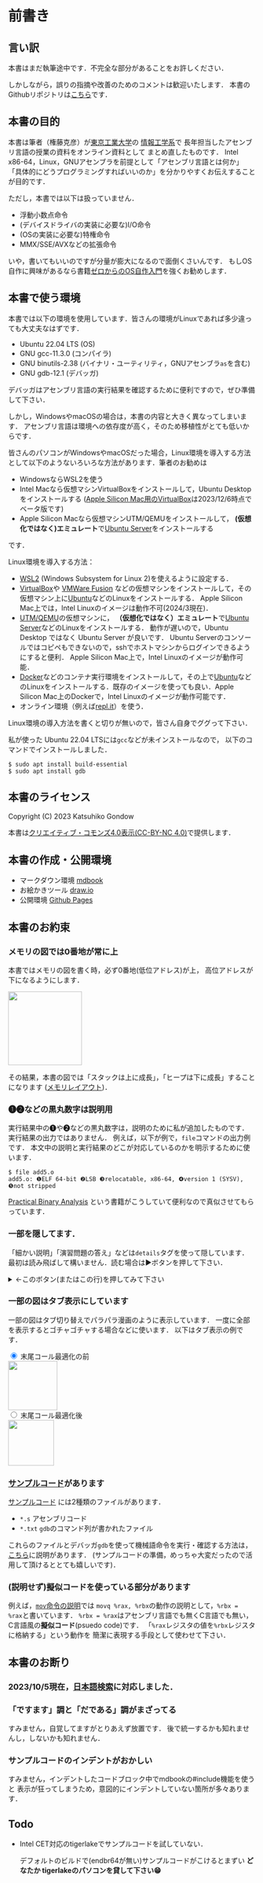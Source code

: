 <style type="text/css">
body { counter-reset: chapter 1; }
</style>

# 前書き

## 言い訳

本書はまだ執筆途中です．不完全な部分があることをお許しください．
<!-- (書き進めることを優先して，内容のチェックが不十分です)． -->
しかしながら，誤りの指摘や改善のためのコメントは歓迎いたします．
本書のGithubリポジトリは[こちら](https://github.com/gondow/linux-x86-64-programming)です．

## 本書の目的

本書は筆者（権藤克彦）が[東京工業大学](https://www.titech.ac.jp/)の
[情報工学系](https://educ.titech.ac.jp/cs/)で
長年担当したアセンブリ言語の授業の資料をオンライン資料として
まとめ直したものです．
Intel x86-64，Linux，GNUアセンブラを前提として「アセンブリ言語とは何か」
「具体的にどうプログラミングすればいいのか」を分かりやすくお伝えすることが目的です．

ただし，本書では以下は扱っていません．

- 浮動小数点命令
- (デバイスドライバの実装に必要な)I/O命令
- (OSの実装に必要な)特権命令
- MMX/SSE/AVXなどの拡張命令

いや，書いてもいいのですが分量が膨大になるので面倒くさいんです．
もしOS自作に興味があるなら書籍[ゼロからのOS自作入門](https://www.amazon.co.jp/dp/4839975868/)を強くお勧めします．

## 本書で使う環境

本書では以下の環境を使用しています．皆さんの環境がLinuxであれば多少違っても大丈夫なはずです．

- Ubuntu 22.04 LTS (OS)
- GNU gcc-11.3.0 (コンパイラ)
- GNU binutils-2.38 (バイナリ・ユーティリティ，GNUアセンブラ`as`を含む)
- GNU gdb-12.1 (デバッガ)

デバッガはアセンブリ言語の実行結果を確認するために便利ですので，ぜひ準備して下さい．

しかし，WindowsやmacOSの場合は，本書の内容と大きく異なってしまいます．
アセンブリ言語は環境への依存度が高く，そのため移植性がとても低いからです．

皆さんのパソコンがWindowsやmacOSだった場合，Linux環境を導入する方法として以下のようないろいろな方法があります．筆者のお勧めは
- WindowsならWSL2を使う
- Intel Macなら仮想マシンVirtualBoxをインストールして，Ubuntu Desktopをインストールする
  ([Apple Silicon Mac用のVirtualBox](https://isapplesiliconready.com/jp/app/Virtualbox)は2023/12/6時点でベータ版です)
- Apple Silicon Macなら仮想マシンUTM/QEMUをインストールして，
  **(仮想化ではなく)エミュレート**で[Ubuntu Server](https://jp.ubuntu.com/download/thank-you?version=22.04.4&architecture=amd64&platform=live-server)をインストールする

です．

Linux環境を導入する方法：
- [WSL2](https://learn.microsoft.com/ja-jp/windows/wsl/install) (Windows Subsystem for Linux 2)を使えるように設定する．
- [VirtualBox](https://www.virtualbox.org/)や
  [VMWare Fusion](https://www.vmware.com/jp/products/fusion.html)
などの仮想マシンをインストールして，その仮想マシン上に[Ubuntu](https://www.ubuntulinux.jp/home)などのLinuxをインストールする．
   Apple Silicon Mac上では，Intel Linuxのイメージは動作不可(2024/3現在)．
- [UTM/QEMU](https://mac.getutm.app/)の仮想マシンに，
  **（仮想化ではなく）エミュレート**で[Ubuntu Server](https://jp.ubuntu.com/download/thank-you?version=22.04.4&architecture=amd64&platform=live-server)などのLinuxをインストールする．
  動作が遅いので，Ubuntu Desktop ではなく Ubuntu Server が良いです．
  Ubuntu Serverのコンソールではコピペもできないので，sshでホストマシンからログインできるようにすると便利．
  Apple Silicon Mac上で，Intel Linuxのイメージが動作可能．
- [Docker](https://www.docker.com/)などのコンテナ実行環境をインストールして，その上で[Ubuntu](https://www.ubuntulinux.jp/home)などのLinuxをインストールする．既存のイメージを使っても良い．Apple Silicon Mac上のDockerで，Intel Linuxのイメージが動作可能です．
- オンライン環境（例えば[repl.it](https://replit.com/)）を使う．

Linux環境の導入方法を書くと切りが無いので，皆さん自身でググって下さい．

私が使った Ubuntu 22.04 LTSには`gcc`などが未インストールなので，
以下のコマンドでインストールしました．

```
$ sudo apt install build-essential
$ sudo apt install gdb
```

## 本書のライセンス

Copyright (C) 2023 Katsuhiko Gondow

本書は[クリエイティブ・コモンズ4.0表示(CC-BY-NC 4.0)](https://creativecommons.org/licenses/by-nc/4.0/deed.ja)で提供します．

## 本書の作成・公開環境

- マークダウン環境 [mdbook](https://rust-lang.github.io/mdBook/)
- お絵かきツール [draw.io](https://www.drawio.com/)
- 公開環境 [Github Pages](https://docs.github.com/ja/pages/getting-started-with-github-pages/about-github-pages)


## 本書のお約束

### メモリの図では0番地が常に上

本書ではメモリの図を書く時，必ず0番地(低位アドレス)が上，
高位アドレスが下になるようにします．

<img src="figs/oyakusoku-memory.svg" height="150px" id="fig:oyakusoku-memory">

その結果，本書の図では「スタックは上に成長」，「ヒープは下に成長」することになります
([メモリレイアウト](2-asm-intro.md#fig:memory-layout))．

### ❶❷などの黒丸数字は説明用

実行結果中の❶や❷などの黒丸数字は，説明のために私が追加したものです．
実行結果の出力ではありません．
例えば，以下が例で，`file`コマンドの出力例です．
本文中の説明と実行結果のどこが対応しているのかを明示するために使います．

```
$ file add5.o
add5.o: ❶ELF 64-bit ❷LSB ❸relocatable, x86-64, ❹version 1 (SYSV), ❺not stripped
```

[Practical Binary Analysis](https://practicalbinaryanalysis.com/)
という書籍がこうしていて便利なので真似させてもらっています．

### 一部を隠してます．

「細かい説明」「演習問題の答え」などは`details`タグを使って隠しています．
最初は読み飛ばして構いません．読む場合は▶ボタンを押して下さい．

<details>
<summary>
←このボタン(またはこの行)を押してみて下さい
</summary>

これが隠されていた内容です．
</details>

### 一部の図はタブ表示にしています

一部の図はタブ切り替えでパラパラ漫画のように表示しています．
一度に全部を表示するとゴチャゴチャする場合などに使います．
以下はタブ表示の例です．

<form class="tab-wrap">
    <input id="tail-call-opt1" type="radio" name="TAB" class="tab-switch" checked="checked" />
    <label class="tab-label" for="tail-call-opt1">末尾コール最適化の前</label>
    <div class="tab-content">
    	 <img src="figs/tail-call-opt1.svg" height="100px" id="fig:tail-call1-opt">
    </div>
    <input id="tail-call-opt2" type="radio" name="TAB" class="tab-switch" />
    <label class="tab-label" for="tail-call-opt2">末尾コール最適化後</label>
    <div class="tab-content">
    	 <img src="figs/tail-call-opt2.svg" height="93px" id="fig:tail-call-opt2">
    </div>
</form>

### [サンプルコード](https://github.com/gondow/linux-x86-64-programming/tree/main/docs/asm)があります
[サンプルコード](https://github.com/gondow/linux-x86-64-programming/tree/main/docs/asm)
には2種類のファイルがあります．

- `*.s` アセンブリコード
- `*.txt` `gdb`のコマンド列が書かれたファイル

これらのファイルとデバッガ`gdb`を使って機械語命令を実行・確認する方法は，
[こちら](./6-inst.md#how-to-execute-x86-inst)に説明があります．
(サンプルコードの準備，めっちゃ大変だったので活用して頂けるととても嬉しいです)．

### (説明せず)擬似コードを使っている部分があります

例えば，[`mov`命令の説明](./x86-list.md#mov-plain)では
`movq %rax, %rbx`の動作の説明として，`%rbx = %rax`と書いています．
`%rbx = %rax`はアセンブリ言語でも無くC言語でも無い，
C言語風の**擬似コード**(psuedo code)です．
「`%rax`レジスタの値を`%rbx`レジスタに格納する」という動作を
簡潔に表現する手段として使わせて下さい．

## 本書のお断り

### 2023/10/5現在，[日本語検索](https://github.com/rust-lang/mdBook/issues/2052)に対応しました．

### 「ですます」調と「だである」調がまざってる

すみません，自覚してますがとりあえず放置です．
後で統一するかも知れませんし，しないかも知れません．

### サンプルコードのインデントがおかしい

すみません，インデントしたコードブロック中でmdbookの#include機能を使うと
表示が狂ってしまうため，意図的にインデントしていない箇所が多々あります．

## Todo

- Intel CET対応のtigerlakeでサンプルコードを試していない．

  デフォルトのビルドで(endbr64が無い)サンプルコードがこけるとまずい
  **どなたか tigerlakeのパソコンを貸して下さい😁**
